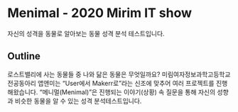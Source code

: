 # Menimal - 2020 Mirim IT show
자신의 성격을 동물로 알아보는 동물 성격 분석 테스트입니다.
## Outline
로스트밸리에 사는 동물들 중 나와 닮은 동물은 무엇일까요?
미림여자정보과학고등학교 전공동아리 앱앤미는 “User에서 Makerr로”라는 신조에 맞추어 여러 프로젝트를 진행해왔습니다. “메니멀(Menimal)”은 진행되는 이야기(상황) 속 질문을 통해 자신의 성향과 비슷한 동물을 알 수 있는 성격 분석테스트입니다.
